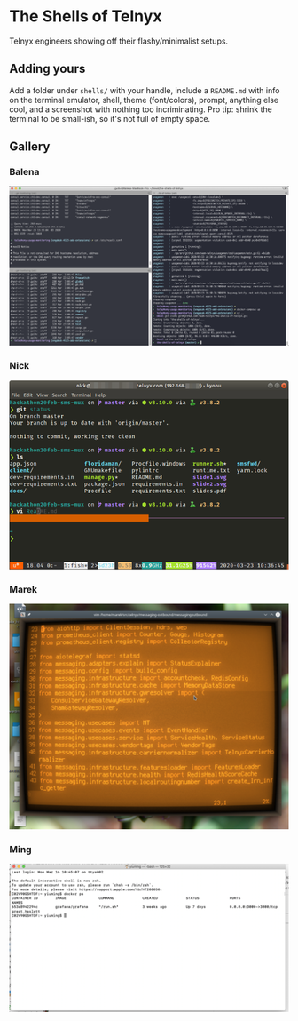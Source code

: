# The Shells of Telnyx

Telnyx engineers showing off their flashy/minimalist setups.

## Adding yours

Add a folder under `shells/` with your handle, include a `README.md` with info on the terminal emulator, shell, theme (font/colors), prompt, anything else cool, and a screenshot with nothing too incriminating. Pro tip: shrink the terminal to be small-ish, so it's not full of empty space.

## Gallery

### Balena

[![Screenshot](./shells/balena/screenshot.png)](./shells/balena/README.md)

### Nick

[![Screenshot](./shells/nick/screenshot.png)](./shells/nick/README.md)

### Marek

[![Screenshot](./shells/marek/screenshot.png)](./shells/marek/README.md)

### Ming

[![Screenshot](./shells/ming/screenshot.png)](./shells/ming/README.md)
